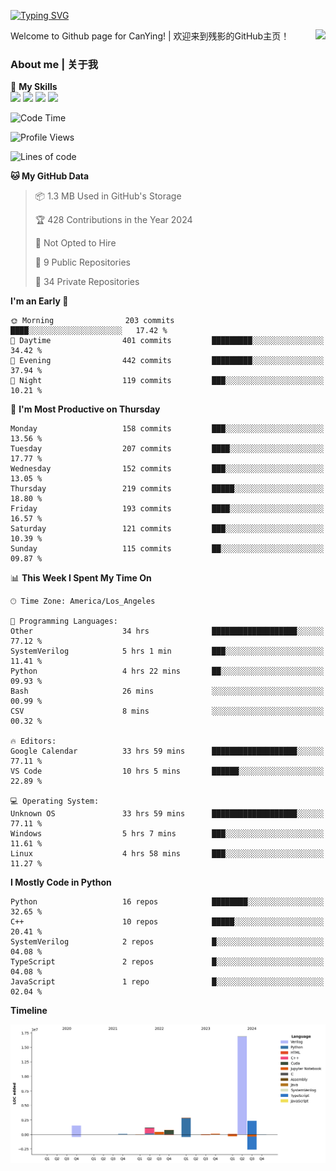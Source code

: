 [![Typing SVG](https://readme-typing-svg.herokuapp.com?size=25&duration=3500&color=00FFFF&vCenter=true&width=250&height=40&lines=Hi+Welcome+%F0%9F%91%8B%F0%9F%8F%BB;I'm+CanYing|残影)](https://git.io/typing-svg)

<a href="#">
  <img align="right" src="https://github-readme-stats.vercel.app/api?username=CanYing0913&count_private=true&rank_icon=github&show_icons=true&bg_color=15,f2f7fd,E0EAFC&" />
</a>

Welcome to Github page for CanYing! | 欢迎来到残影的GitHub主页！

### About me | 关于我

🌟 **My Skills**  
![](https://img.shields.io/badge/-C-A8B9CC?style=flat-square&logo=C&logoColor=fff)
![](https://img.shields.io/badge/-C++-00599C?style=flat-square&logo=Cpp&logoColor=fff)
![](https://img.shields.io/badge/-Python-3776AB?style=flat-square&logo=Python&logoColor=fff)
![](https://img.shields.io/badge/-Linux-000000?style=flat-square&logo=Linux&logoColor=fff)

<!--START_SECTION:waka-->
![Code Time](http://img.shields.io/badge/Code%20Time-867%20hrs%2027%20mins-blue)

![Profile Views](http://img.shields.io/badge/Profile%20Views-0-blue)

![Lines of code](https://img.shields.io/badge/From%20Hello%20World%20I%27ve%20Written-26.3%20million%20lines%20of%20code-blue)

**🐱 My GitHub Data** 

> 📦 1.3 MB Used in GitHub's Storage 
 > 
> 🏆 428 Contributions in the Year 2024
 > 
> 🚫 Not Opted to Hire
 > 
> 📜 9 Public Repositories 
 > 
> 🔑 34 Private Repositories 
 > 
**I'm an Early 🐤** 

```text
🌞 Morning                203 commits         ████░░░░░░░░░░░░░░░░░░░░░   17.42 % 
🌆 Daytime                401 commits         █████████░░░░░░░░░░░░░░░░   34.42 % 
🌃 Evening                442 commits         █████████░░░░░░░░░░░░░░░░   37.94 % 
🌙 Night                  119 commits         ███░░░░░░░░░░░░░░░░░░░░░░   10.21 % 
```
📅 **I'm Most Productive on Thursday** 

```text
Monday                   158 commits         ███░░░░░░░░░░░░░░░░░░░░░░   13.56 % 
Tuesday                  207 commits         ████░░░░░░░░░░░░░░░░░░░░░   17.77 % 
Wednesday                152 commits         ███░░░░░░░░░░░░░░░░░░░░░░   13.05 % 
Thursday                 219 commits         █████░░░░░░░░░░░░░░░░░░░░   18.80 % 
Friday                   193 commits         ████░░░░░░░░░░░░░░░░░░░░░   16.57 % 
Saturday                 121 commits         ███░░░░░░░░░░░░░░░░░░░░░░   10.39 % 
Sunday                   115 commits         ██░░░░░░░░░░░░░░░░░░░░░░░   09.87 % 
```


📊 **This Week I Spent My Time On** 

```text
🕑︎ Time Zone: America/Los_Angeles

💬 Programming Languages: 
Other                    34 hrs              ███████████████████░░░░░░   77.12 % 
SystemVerilog            5 hrs 1 min         ███░░░░░░░░░░░░░░░░░░░░░░   11.41 % 
Python                   4 hrs 22 mins       ██░░░░░░░░░░░░░░░░░░░░░░░   09.93 % 
Bash                     26 mins             ░░░░░░░░░░░░░░░░░░░░░░░░░   00.99 % 
CSV                      8 mins              ░░░░░░░░░░░░░░░░░░░░░░░░░   00.32 % 

🔥 Editors: 
Google Calendar          33 hrs 59 mins      ███████████████████░░░░░░   77.11 % 
VS Code                  10 hrs 5 mins       ██████░░░░░░░░░░░░░░░░░░░   22.89 % 

💻 Operating System: 
Unknown OS               33 hrs 59 mins      ███████████████████░░░░░░   77.11 % 
Windows                  5 hrs 7 mins        ███░░░░░░░░░░░░░░░░░░░░░░   11.61 % 
Linux                    4 hrs 58 mins       ███░░░░░░░░░░░░░░░░░░░░░░   11.27 % 
```

**I Mostly Code in Python** 

```text
Python                   16 repos            ████████░░░░░░░░░░░░░░░░░   32.65 % 
C++                      10 repos            █████░░░░░░░░░░░░░░░░░░░░   20.41 % 
SystemVerilog            2 repos             █░░░░░░░░░░░░░░░░░░░░░░░░   04.08 % 
TypeScript               2 repos             █░░░░░░░░░░░░░░░░░░░░░░░░   04.08 % 
JavaScript               1 repo              █░░░░░░░░░░░░░░░░░░░░░░░░   02.04 % 
```



**Timeline**

![Lines of Code chart](https://raw.githubusercontent.com/CanYing0913/CanYing0913/master/assets/bar_graph.png)


<!--END_SECTION:waka-->
